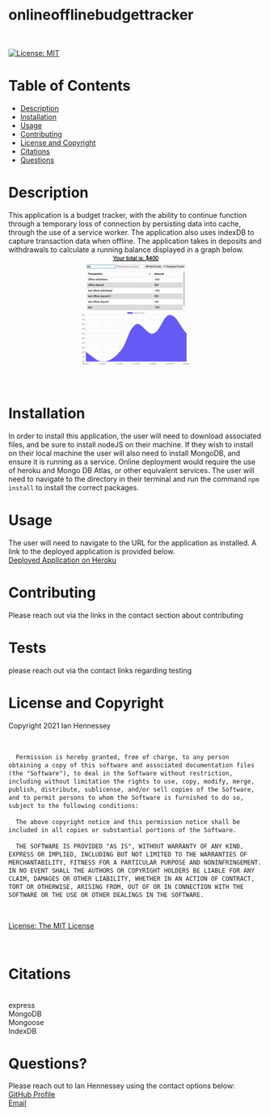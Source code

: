 # onlineofflinebudgettracker
<br>

  [![License: MIT](https://img.shields.io/badge/License-MIT-yellow.svg)](https://opensource.org/licenses/MIT) 
  <br>

  # Table of Contents
  - [Description](#Description)
  - [Installation](#Installation)
  - [Usage](#Usage)
  - [Contributing](#Contributing)
  - [License and Copyright](#License-and-Copyright)
  - [Citations](#Citations)
  - [Questions](#Questions)
  
  # Description
  
This application is a budget tracker, with the ability to continue function through a temporary loss of connection by persisting data into cache, through the use of a service worker. The application also uses indexDB to capture transaction data when offline.  The application takes in deposits and withdrawals to calculate a running balance displayed in a graph below.<br>
  ![Screen capture of deployed application](./images/budgettracker.gif) <br>
  
  # Installation
  
  In order to install this application, the user will need to download associated files, and be sure to install nodeJS on their machine.  If they wish to install on their local machine the user will also need to install MongoDB, and ensure it is running as a service.  Online deployment would require the use of heroku and Mongo DB Atlas, or other equivalent services.  The user will need to navigate to the directory in their terminal and run the command ```npm install``` to install the correct packages.<br>
  
  # Usage
  
The user will need to navigate to the URL for the application as installed.  A link to the deployed application is provided below. <br>
[Deployed Application on Heroku](<https://hennesseybudgettracker.herokuapp.com/>)
  
  # Contributing
  
  Please reach out via the links in the contact section about contributing<br>
  
  # Tests
  
  please reach out via the contact links regarding testing <br>
  
  # License and Copyright
  
  Copyright 2021 Ian Hennessey
  
  <br>

  
      Permission is hereby granted, free of charge, to any person obtaining a copy of this software and associated documentation files (the "Software"), to deal in the Software without restriction, including without limitation the rights to use, copy, modify, merge, publish, distribute, sublicense, and/or sell copies of the Software, and to permit persons to whom the Software is furnished to do so, subject to the following conditions:
      
      The above copyright notice and this permission notice shall be included in all copies or substantial portions of the Software.
      
      THE SOFTWARE IS PROVIDED "AS IS", WITHOUT WARRANTY OF ANY KIND, EXPRESS OR IMPLIED, INCLUDING BUT NOT LIMITED TO THE WARRANTIES OF MERCHANTABILITY, FITNESS FOR A PARTICULAR PURPOSE AND NONINFRINGEMENT. IN NO EVENT SHALL THE AUTHORS OR COPYRIGHT HOLDERS BE LIABLE FOR ANY CLAIM, DAMAGES OR OTHER LIABILITY, WHETHER IN AN ACTION OF CONTRACT, TORT OR OTHERWISE, ARISING FROM, OUT OF OR IN CONNECTION WITH THE SOFTWARE OR THE USE OR OTHER DEALINGS IN THE SOFTWARE.
      

  <br>

  [License: The MIT License](<https://opensource.org/licenses/MIT>)

  <br>

  # Citations

 <br>
  express <br>
  MongoDB <br>
  Mongoose <br>
  IndexDB <br>

  # Questions?
  Please reach out to Ian Hennessey using the contact options below: <br>
  [GitHub Profile](<https://github.com/atleastitsanethosman>)<br>
  [Email](<mailto:ian.hennessey@gmail.com>)

